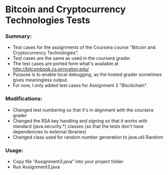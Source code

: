 # Bitcoin and Cryptocurrency Technologies Tests

### Summary:
- Test cases for the assignments of the Coursera course "Bitcoin and Cryptocurrency Technologies".
- Test cases are the same as used in the coursera grader.
- The test cases are ported form what's available at http://bitcoinbook.cs.princeton.edu/
- Purpose is to enable local debugging, as the hosted grader sometimes gives meaningless output.
- For now, I only added test cases for Assignment 3 "Blockchain".


### Modifications:
- Changed test numbering so that it's in alignment with the coursera grader
- Changed the RSA key handling and signing so that it works with standard (java.security.*) classes (so that the tests don't have dependencies to external libraries)
- Changed class used for random number generation to java.util.Random

### Usage:
- Copy file "Assignment3.java" into your project folder
- Run Assignment3.java




